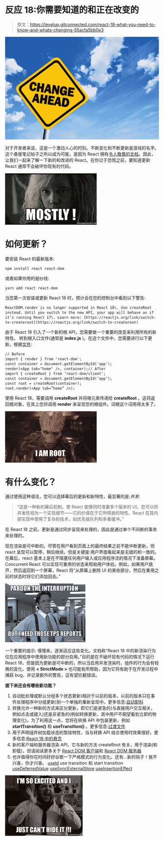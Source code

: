 # 反应 18:你需要知道的和正在改变的

> 原文：<https://levelup.gitconnected.com/react-18-what-you-need-to-know-and-whats-changing-55acfa5bb0e3>

![](img/b55aba123e6491d8858f2258dbc13788.png)

对于开发者来说，这是一个激动人心的时刻。不断变化和不断更新是游戏的名字。这个悬崖笔记帖子之所以成为可能，是因为 React 拥有[令人敬畏的文档](https://reactjs.org/blog/2022/03/29/react-v18.html)。因此，让我们一起来了解一下新的和改进的 React。在你过于恐慌之前，要知道更新 React 通常不会破坏你现有的代码。

![](img/4b6e49554c0a1c173e559e064691705b.png)

# **如何更新？**

要安装 React 的最新版本:

```
npm install react react-dom
```

或者如果你用的是纱线:

```
yarn add react react-dom
```

当您第一次安装或更新 React 18 时，预计会在您的控制台中看到以下警告:

```
ReactDOM.render is no longer supported in React 18\. Use createRoot instead. Until you switch to the new API, your app will behave as if it’s running React 17\. Learn more: [https://reactjs.org/link/switch-to-createroot](https://reactjs.org/link/switch-to-createroot)
```

由于 React 18 引入了一个新的根 API，您需要做一个重要的改变来利用所有的新特性。
转到根入口文件(通常是 **index.js** )。在这个文件中，您需要进行以下更新。根据[文件](https://reactjs.org/blog/2022/03/08/react-18-upgrade-guide.html):

```
// Before
import { render } from 'react-dom';
const container = document.getElementById('app');
render(<App tab="home" />, container);// After
import { createRoot } from ‘react-dom/client’;
const container = document.getElementById(‘app’);
const root = createRoot(container);
root.render(<App tab=”home” />);
```

使用 React 18，需要调用 **createRoot** 并将根元素传递给 **createRoot** 。这将返回根对象，在其上您将调用 **render** 来呈现您的根组件。词根这个词用得太多了。

![](img/2867a9008af240a61dc3229593ee128e.png)

# **有什么变化？**

通过使用这种语法，您可以选择幕后的更新和新特性，最显著的是:*并发:*

> “这是一种新的幕后机制，使 React 能够同时准备多个版本的 UI。您可以将并发性视为一个实现细节——它的价值在于它所释放的特性。React 在其内部实现中使用了复杂的技术，如优先级队列和多重缓冲。”

在 React 18 之前，更新是通过同步呈现来处理的，因此是通过单个不间断的事务来处理的。

现在渲染是可中断的。尽管在用户看到页面上的最终结果之前不能中断更新，但 react 呈现可以暂停，稍后继续。但是关键是:用户界面看起来是无缝的和一致的。在幕后，react 基本上是在不阻塞任何用户输入或应用程序流的情况下准备屏幕。Concurrent React 可以实现可重用的状态来帮助用户体验。例如，如果用户跳开，然后返回到一个屏幕，React 将“从屏幕上删除 UI 的某些部分，然后在重用之前的状态时将它们添加回去。”

![](img/ff2917e5941ca19882b88c82fa9546cc.png)

一个重要的提示:
慢慢来，逐渐适应这些变化。文档称“React 18 中的新渲染行为仅在应用程序中使用新功能的部分启用。”目的是在不破坏现有代码的情况下运行 React 18，但是因为更新是可中断的，所以当启用并发渲染时，组件的行为会有轻微的变化。使用 **< StrictMode >** 也可能有所帮助，因为它将有助于在开发过程中捕获 bug，并记录额外的警告，这有望拦截错误。

**接下来还会有哪些新功能？**

1.  自动批处理或默认分组多个状态更新(相对于以前的版本，以前的版本只在事件处理程序中分组更新)到一个单独的重新呈现中。更多信息:[自动配料](https://github.com/reactwg/react-18/discussions/21)
2.  转换允许一种新的方式来区分更新，即它们是紧急的(与直接用户交互相关，例如点击或键入)还是非紧急的(例如转换更新，其中用户不期望看到立即的物理变化)。为了利用这一点，您将在转换 API 中包装更新，例如 **startTransition()** 和 **useTransition()** 。更多信息:[过渡文件](https://reactjs.org/docs/react-api.html#transitions)
3.  用于声明组件树加载状态的暂挂特性，当与转换 API 结合使用时效果很好。更多信息:[React 18 中的悬念](https://github.com/reactjs/rfcs/blob/main/text/0213-suspense-in-react-18.md)
4.  新的客户端和服务器渲染 API，它与新的方法 createRoot 有关，用于渲染(和卸载)，但请阅读更多关于 [React DOM 客户端](https://reactjs.org/docs/react-dom-client.html)和 [React DOM 服务器](https://reactjs.org/docs/react-dom-server.html)
5.  也许值得你花时间好好谷歌一下严格模式的行为变化。还有…新的钩子！我不兴奋，你才兴奋。
    [useId](https://reactjs.org/docs/hooks-reference.html#useid)
    use transition 和 start transition
    [useDeferredValue](https://reactjs.org/docs/hooks-reference.html#usedeferredvalue)
    [useSyncExternalStore](https://reactjs.org/docs/hooks-reference.html#usesyncexternalstore)
    [useInsertionEffect](https://reactjs.org/docs/hooks-reference.html#useinsertioneffect)

![](img/4b50388a2a2060647d6f9cece759322f.png)